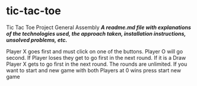 # tic-tac-toe
Tic Tac Toe Project General Assembly
***A readme.md file with explanations of the technologies used, the approach taken, installation instructions, unsolved problems, etc.***

Player X goes first and must click on one of the buttons. 
Player O will go second.
If Player loses they get to go first in the next round.
If it is a Draw Player X gets to go first in the next round.
The rounds are unlimited.
If you want to start and new game with both Players at 0 wins press start new game